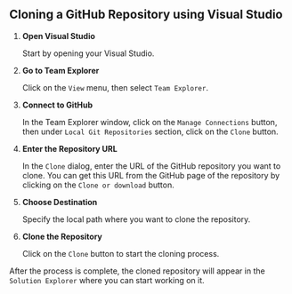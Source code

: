 ## Cloning a GitHub Repository using Visual Studio  
   
1. **Open Visual Studio**  
  
   Start by opening your Visual Studio.  
   
2. **Go to Team Explorer**  
  
   Click on the `View` menu, then select `Team Explorer`.  
   
3. **Connect to GitHub**  
  
   In the Team Explorer window, click on the `Manage Connections` button, then under `Local Git Repositories` section, click on the `Clone` button.  
   
4. **Enter the Repository URL**  
  
   In the `Clone` dialog, enter the URL of the GitHub repository you want to clone. You can get this URL from the GitHub page of the repository by clicking on the `Clone or download` button.  
   
5. **Choose Destination**  
  
   Specify the local path where you want to clone the repository.  
   
6. **Clone the Repository**  
  
   Click on the `Clone` button to start the cloning process.  
   
After the process is complete, the cloned repository will appear in the `Solution Explorer` where you can start working on it.
